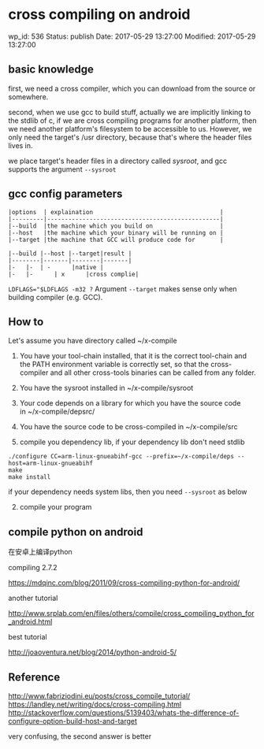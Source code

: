 # cross compiling on android


wp_id: 536
Status: publish
Date: 2017-05-29 13:27:00
Modified: 2017-05-29 13:27:00


basic knowledge
------

first, we need a cross compiler, which you can download from the source or somewhere.

second, when we use gcc to build stuff, actually we are implicitly linking to the stdlib of c, if we are cross compiling programs for another platform, then we need another platform's filesystem to be accessible to us. However, we only need the target's /usr directory, because that's where the header files lives in. 

we place target's header files in a directory called *sysroot*, and gcc supports the argument `--sysroot`

gcc config parameters
------

```
|options  | explaination                                    |
|---------|-------------------------------------------------|
|--build  |the machine which you build on                   |
|--host	  |the machine which your binary will be running on |
|--target |the machine that GCC will produce code for       |

|--build |--host |--target|result |
|--------|-------|--------|-------|
|-	 |-	 | -      |native |
|-	 |-      | x      |cross complie|
```

`LDFLAGS="$LDFLAGS -m32 ?`
Argument `--target` makes sense only when building compiler (e.g. GCC).


How to
------

Let's assume you have directory called ~/x-compile

1. You have your tool-chain installed, that it is the correct tool-chain and the PATH environment variable is correctly set, so that the cross-compiler and all other cross-tools binaries can be called from any folder.
2. You have the sysroot installed in ~/x-compile/sysroot
3. Your code depends on a library for which you have the source code in ~/x-compile/depsrc/
4. You have the source code to be cross-compiled in ~/x-compile/src


1. compile you dependency lib, if your dependency lib don't need stdlib

```
./configure CC=arm-linux-gnueabihf-gcc --prefix=~/x-compile/deps --host=arm-linux-gnueabihf
make
make install
```

if your dependency needs system libs, then you need `--sysroot` as below

2. compile your program

compile python on android
------

在安卓上编译python

compiling 2.7.2

https://mdqinc.com/blog/2011/09/cross-compiling-python-for-android/

another tutorial

http://www.srplab.com/en/files/others/compile/cross_compiling_python_for_android.html

best tutorial

http://joaoventura.net/blog/2014/python-android-5/


Reference
------

http://www.fabriziodini.eu/posts/cross_compile_tutorial/
https://landley.net/writing/docs/cross-compiling.html
http://stackoverflow.com/questions/5139403/whats-the-difference-of-configure-option-build-host-and-target  

very confusing, the second answer is better